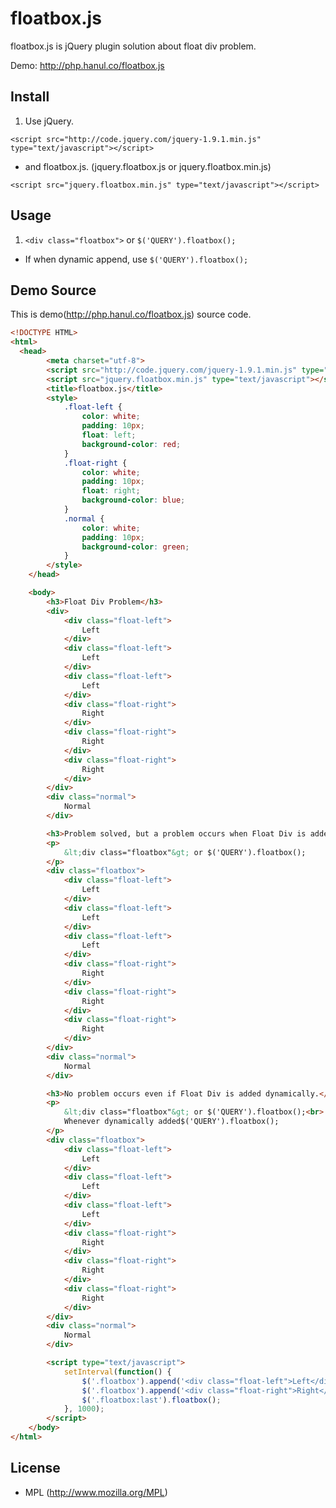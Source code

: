 floatbox.js
===========

floatbox.js is jQuery plugin solution about float div problem.

Demo: http://php.hanul.co/floatbox.js

Install
-------
1. Use jQuery.
```
<script src="http://code.jquery.com/jquery-1.9.1.min.js" type="text/javascript"></script>
```
* and floatbox.js. (jquery.floatbox.js or jquery.floatbox.min.js)
```
<script src="jquery.floatbox.min.js" type="text/javascript"></script>
```

Usage
-----
1. ```<div class="floatbox">``` or ```$('QUERY').floatbox();```
* If when dynamic append, use ```$('QUERY').floatbox();```

Demo Source
-----------
This is demo(http://php.hanul.co/floatbox.js) source code.
``` html
<!DOCTYPE HTML>
<html>
  <head>
		<meta charset="utf-8">
		<script src="http://code.jquery.com/jquery-1.9.1.min.js" type="text/javascript"></script>
		<script src="jquery.floatbox.min.js" type="text/javascript"></script>
		<title>floatbox.js</title>
		<style>
			.float-left {
				color: white;
				padding: 10px;
				float: left;
				background-color: red;
			}
			.float-right {
				color: white;
				padding: 10px;
				float: right;
				background-color: blue;
			}
			.normal {
				color: white;
				padding: 10px;
				background-color: green;
			}
		</style>
	</head>

	<body>
		<h3>Float Div Problem</h3>
		<div>
			<div class="float-left">
				Left
			</div>
			<div class="float-left">
				Left
			</div>
			<div class="float-left">
				Left
			</div>
			<div class="float-right">
				Right
			</div>
			<div class="float-right">
				Right
			</div>
			<div class="float-right">
				Right
			</div>
		</div>
		<div class="normal">
			Normal
		</div>

		<h3>Problem solved, but a problem occurs when Float Div is added dynamically.</h3>
		<p>
			&lt;div class="floatbox"&gt; or $('QUERY').floatbox();
		</p>
		<div class="floatbox">
			<div class="float-left">
				Left
			</div>
			<div class="float-left">
				Left
			</div>
			<div class="float-left">
				Left
			</div>
			<div class="float-right">
				Right
			</div>
			<div class="float-right">
				Right
			</div>
			<div class="float-right">
				Right
			</div>
		</div>
		<div class="normal">
			Normal
		</div>

		<h3>No problem occurs even if Float Div is added dynamically.</h3>
		<p>
		    &lt;div class="floatbox"&gt; or $('QUERY').floatbox();<br>
		    Whenever dynamically added$('QUERY').floatbox();
		</p>
		<div class="floatbox">
			<div class="float-left">
				Left
			</div>
			<div class="float-left">
				Left
			</div>
			<div class="float-left">
				Left
			</div>
			<div class="float-right">
				Right
			</div>
			<div class="float-right">
				Right
			</div>
			<div class="float-right">
				Right
			</div>
		</div>
		<div class="normal">
			Normal
		</div>

		<script type="text/javascript">
			setInterval(function() {
				$('.floatbox').append('<div class="float-left">Left</div>');
				$('.floatbox').append('<div class="float-right">Right</div>');
				$('.floatbox:last').floatbox();
			}, 1000);
		</script>
	</body>
</html>
```

License
-------
- MPL (http://www.mozilla.org/MPL)
